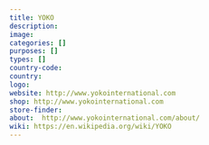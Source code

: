 ```yaml
---
title: YOKO
description:
image:
categories: []
purposes: []
types: []
country-code:
country:
logo:
website: http://www.yokointernational.com
shop: http://www.yokointernational.com
store-finder:
about:  http://www.yokointernational.com/about/
wiki: https://en.wikipedia.org/wiki/YOKO
---
```

